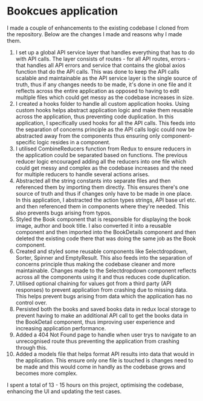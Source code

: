 # Bookcues application

I made a couple of enhancements to the existing codebase I cloned from the repository. Below are the changes I made and reasons why I made them.

1. I set up a global API service layer that handles everything that has to do with API calls. The layer consists of routes - for all API routes, errors - that handles all API errors and service that contains the global axios function that do the API calls.
   This was done to keep the API calls scalable and maintainable as the API service layer is the single source of truth, thus if any changes needs to be made, it's done in one file and it reflects across the entire application as opposed to having to edit multiple files which could get messy as the codebase increases in size.
2. I created a hooks folder to handle all custom application hooks. Using custom hooks helps abstract application logic and make them reusable across the application, thus preventing code duplication. In this application, I specifically used hooks for all the API calls. This feeds into the separation of concerns principle as the API calls logic could now be abstracted away from the components thus ensuring only component-specific logic resides in a component.
3. I utilised CombineReducers function from Redux to ensure reducers in the application could be separated based on functions. The previous reducer logic encouraged adding all the reducers into one file which could get messy and complex as the codebase increases and the need for multiple reducers to handle several actions arises.
4. Abstracted all the string constants into separate files and then referenced them by importing them directly. This ensures there's one source of truth and thus if changes only have to be made in one place. In this application, I abstracted the action types strings, API base url etc. and then referenced them in components where they're needed. This also prevents bugs arising from typos.
5. Styled the Book component that is responsible for displaying the book image, author and book title. I also converted it into a reusable component and then imported into the BookDetails component and then deleted the existing code there that was doing the same job as the Book component.
6. Created and styled some reusable components like Selectdropdown, Sorter, Spinner and EmptyResult. This also feeds into the separation of concerns principle thus making the codebase cleaner and more maintainable. Changes made to the Selectdropdown component reflects across all the components using it and thus reduces code duplication.
7. Utilised optional chaining for values got from a third party (API responses) to prevent application from crashing due to missing data. This helps prevent bugs arising from data which the application has no control over.
8. Persisted both the books and saved books data in redux local storage to prevent having to make an additional API call to get the books data in the BookDetail component, thus improving user experience and increasing application performance.
9. Added a 404 Not Found page to handle when user trys to navigate to an unrecognised route thus preventing the application from crashing through this.
10. Added a models file that helps format API results into data that would in the application. This ensure only one file is touched is changes need to be made and this would come in handly as the codebase grows and becomes more complex.

I spent a total of 13 - 15 hours on this project, optimising the codebase, enhancing the UI and updating the test cases.
